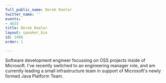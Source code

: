 ```yaml
---
full_public_name: Derek Keeler
twitter_name: ''
events:
- 4633
title: Derek Keeler
layout: speaker_bio
id: 2486
order: 1

---
```

Software development engineer focussing on OSS projects inside of Microsoft. I've recently switched to an engineering manager role, and am currently leading a small infrastructure team in support of Microsoft's newly formed Java Platform Team.